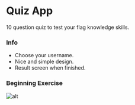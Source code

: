 # Quiz App
10 question quiz to test your flag knowledge skills.

### Info
* Choose your username.
* Nice and simple design.
* Result screen when finished.

### Beginning Exercise
![alt](https://i.imgur.com/5sKEGSe.gif)
